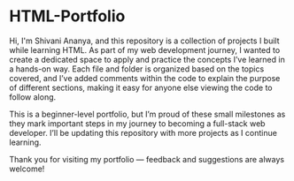 # HTML-Portfolio
Hi, I'm Shivani Ananya, and this repository is a collection of projects I built while learning HTML. As part of my web development journey, I wanted to create a dedicated space to apply and practice the concepts I’ve learned in a hands-on way.
Each file and folder is organized based on the topics covered, and I’ve added comments within the code to explain the purpose of different sections, making it easy for anyone else viewing the code to follow along.

This is a beginner-level portfolio, but I’m proud of these small milestones as they mark important steps in my journey to becoming a full-stack web developer. I’ll be updating this repository with more projects as I continue learning.

Thank you for visiting my portfolio — feedback and suggestions are always welcome!
